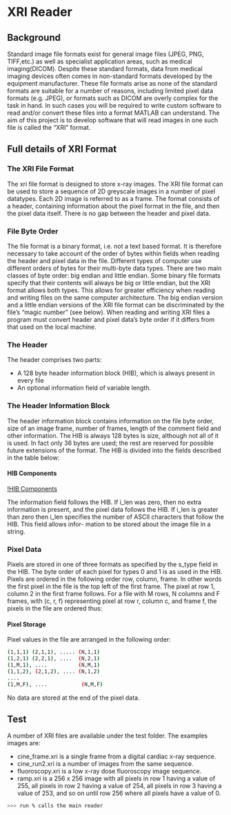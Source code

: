 # XRI Reader 
## Background

Standard image file formats exist for general image files (JPEG, PNG, TIFF,etc.) as well as specialist application areas, such as medical imaging(DICOM). Despite these standard formats, data from medical imaging devices often comes in non-standard formats developed by the equipment manufacturer. These file formats arise as none of the standard formats are suitable for a number of reasons, including limited pixel data formats (e.g. JPEG), or formats such as DICOM are overly complex for the task in hand. In such cases you will be required to write custom software to read and/or convert these files into a format MATLAB can understand. The aim of this project is to develop software that will read images in one such file is called the “XRI” format. 

## Full details of XRI Format

### The XRI File Format

The xri file format is designed to store x-ray images. The XRI file format can be used to store a sequence of 2D greyscale images in a number of pixel datatypes. Each 2D image is referred to as a frame. The format consists of a header, containing information about the pixel format in the file, and then the pixel data itself. There is no gap between the header and pixel data.

### File Byte Order

The file format is a binary format, i.e. not a text based format. It is therefore necessary to take account of the order of bytes within fields when reading the header and pixel data in the file. Different types of computer use different orders of bytes for their multi-byte data types. There are two main classes of byte order: big endian and little endian. Some binary file formats specify that their contents will always be big or little endian, but the XRI format allows both types. This allows for greater efficiency when reading and writing files on the same computer architecture. The big endian version and a little endian versions of the XRI file format can be discriminated by the file’s “magic number” (see below). When reading and writing XRI files a program must convert header and pixel data’s byte order if it differs from that used on the local machine.

### The Header

The header comprises two parts:
- A 128 byte header information block (HIB), which is always present in every file
- An optional information field of variable length.

### The Header Information Block

The header information block contains information on the file byte order, size of an image frame, number of frames, length of the comment field and other information. The HIB is always 128 bytes is size, although not all of it is used. In fact only 36 bytes are used; the rest are reserved for possible future extensions of the format. The HIB is divided into the fields described in the table below:

#### HIB Components

[!HIB Components](https://github.com/EricoDeMecha/XRI_Reader/blob/main/imgs/HIBComponents.png)

The information field follows the HIB. If i_len was zero, then no extra information is present, and the pixel data follows the HIB. If i_len is greater than zero then i_len specifies the number of ASCII characters that follow the HIB. This field allows infor-
mation to be stored about the image file in a string.

### Pixel Data

Pixels are stored in one of three formats as specified by the s_type field in the HIB. The byte order of each pixel for types 0 and 1 is as used in the HIB. Pixels are ordered in the following order row, column, frame. In other words the first pixel in the file is
the top left of the first frame. The pixel at row 1, column 2 in the first frame follows. For a file with M rows, N columns and F frames, with (c, r, f) representing pixel at row r, column c, and frame f, the pixels in the file are ordered thus:

#### Pixel Storage

Pixel values in the file are arranged in the following order:
```bash
(1,1,1) (2,1,1), ..... (N,1,1)
(1,2,1) (2,2,1), ....  (N,2,1)
(1,M,1), ....          (N,M,1)
(1,1,2), (2,1,2), .... (N,1,2)
....
(1,M,F), ....           (N,M,F)
```
No data are stored at the end of the pixel data.


## Test

A number of XRI files are available under the test folder. The examples images
are:

- cine_frame.xri is a single frame from a digital cardiac x-ray
sequence.
- cine_run2.xri is a number of images from the same sequence.
- fluoroscopy.xri is a low x-ray dose fluoroscopy image sequence.
- ramp.xri is a 256 x 256 image with all pixels in row 1 having a value
of 255, all pixels in row 2 having a value of 254, all pixels in row 3
having a value of 253, and so on until row 256 where all pixels have
a value of 0.

```bash
>>> run % calls the main reader

```